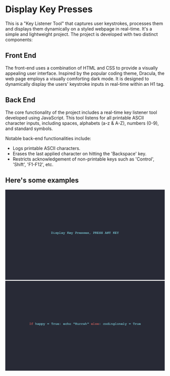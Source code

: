 # Display Key Presses

This is a "Key Listener Tool" that captures user keystrokes, processes them and displays them dynamically on a styled webpage in real-time.
It's a simple and lightweight project.
The project is developed with two distinct components:

## Front End

The front-end uses a combination of HTML and CSS to provide a visually appealing user interface. Inspired by the popular coding theme, Dracula, the web page employs a visually comforting dark mode. It is designed to dynamically display the users' keystroke inputs in real-time within an H1 tag.

## Back End

The core functionality of the project includes a real-time key listener tool developed using JavaScript. This tool listens for all printable ASCII character inputs, including spaces, alphabets (a-z & A-Z), numbers (0-9), and standard symbols.

Notable back-end functionalities include:

- Logs printable ASCII characters.
- Erases the last applied character on hitting the 'Backspace' key.
- Restricts acknowledgement of non-printable keys such as 'Control', 'Shift', 'F1-F12', etc.

## Here's some examples

<img src="preview.png">

<img src="images/example1.png">
